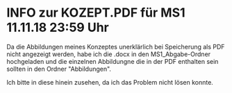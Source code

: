  # INFO zur KOZEPT.PDF für MS1                  11.11.18 23:59 Uhr

Da die Abbildungen meines Konzeptes unerklärlich bei Speicherung als PDF nicht angezeigt werden, habe ich die .docx in den MS1_Abgabe-Ordner hochgeladen und die einzelnen Abbildungne die in der PDF enthalten sein sollten in den Ordner "Abbildungen".

Ich bitte in diese hinein zusehen, da ich das Problem nicht lösen konnte.

